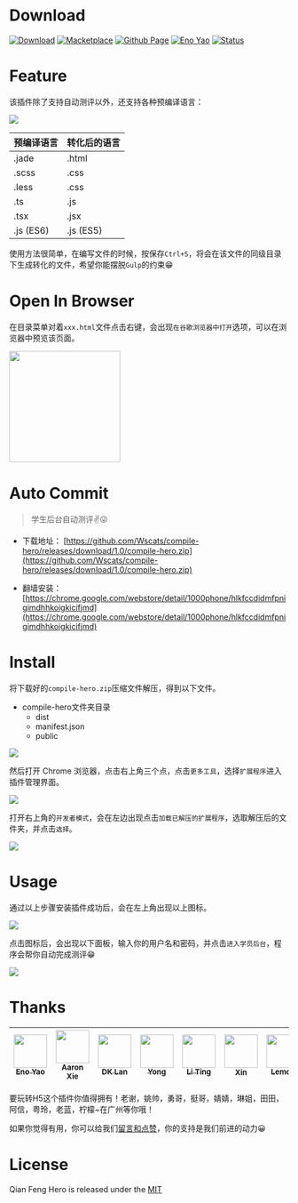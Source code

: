 # Download

<a href="https://marketplace.visualstudio.com/items?itemName=Wscats.eno"><img src="https://img.shields.io/badge/Download-200+-orange" alt="Download" /></a>
<a href="https://marketplace.visualstudio.com/items?itemName=Wscats.eno"><img src="https://img.shields.io/badge/Macketplace-v2.00-brightgreen" alt="Macketplace" /></a>
<a href="https://github.com/Wscats/hi"><img src="https://img.shields.io/badge/Github Page-Wscats-yellow" alt="Github Page" /></a>
<a href="https://github.com/Wscats"><img src="https://img.shields.io/badge/Author-Eno Yao-blueviolet" alt="Eno Yao" /></a>
<a href="https://github.com/Wscats"><img src="https://api.netlify.com/api/v1/badges/b652768b-1673-42cd-98dd-3fd807b2ebca/deploy-status" alt="Status" /></a>

# Feature

该插件除了支持自动测评以外，还支持各种预编译语言：

<img src="https://wscats.github.io/compile-hero/vscode-extension/screenshots/1.gif" />

|预编译语言|转化后的语言|
|-|-|
|.jade|.html|
|.scss|.css|
|.less|.css|
|.ts|.js|
|.tsx|.jsx|
|.js (ES6)|.js (ES5)|

使用方法很简单，在编写文件的时候，按保存`Ctrl+S`，将会在该文件的同级目录下生成转化的文件，希望你能摆脱`Gulp`的约束😁

# Open In Browser

在目录菜单对着`xxx.html`文件点击右键，会出现`在谷歌浏览器中打开`选项，可以在浏览器中预览该页面。

<img width="200" src="https://wscats.github.io/compile-hero/chrome-extension/screenshot/7.jpg" />

# Auto Commit

> 学生后台自动测评✌️😜

- 下载地址： [https://github.com/Wscats/compile-hero/releases/download/1.0/compile-hero.zip](https://github.com/Wscats/compile-hero/releases/download/1.0/compile-hero.zip)

- 翻墙安装： [https://chrome.google.com/webstore/detail/1000phone/hlkfccdidmfpnigimdhhkoigkicifjmd](https://chrome.google.com/webstore/detail/1000phone/hlkfccdidmfpnigimdhhkoigkicifjmd)

# Install

将下载好的`compile-hero.zip`压缩文件解压，得到以下文件。

- compile-hero文件夹目录
    - dist
    - manifest.json
    - public

<img src="https://wscats.github.io/compile-hero/chrome-extension/screenshot/3.png" />

然后打开 Chrome 浏览器，点击右上角三个点，点击`更多工具`，选择`扩展程序`进入插件管理界面。

<img src="https://wscats.github.io/compile-hero/chrome-extension/screenshot/1.png" />

打开右上角的`开发者模式`，会在左边出现点击`加载已解压的扩展程序`，选取解压后的文件夹，并点击`选择`。

<img src="https://wscats.github.io/compile-hero/chrome-extension/screenshot/4.png" />


# Usage

通过以上步骤安装插件成功后，会在左上角出现以上图标。

<img src="https://wscats.github.io/compile-hero/chrome-extension/screenshot/5.png" />

点击图标后，会出现以下面板，输入你的用户名和密码，并点击`进入学员后台`，程序会帮你自动完成测评😁

<img src="https://wscats.github.io/compile-hero/chrome-extension/screenshot/6.png" />

# Thanks

| [<img src="https://avatars1.githubusercontent.com/u/17243165?s=460&v=4" width="60px;"/><br /><sub>Eno Yao</sub>](https://github.com/Wscats)| [<img src="https://avatars2.githubusercontent.com/u/5805270?s=460&v=4" width="60px;"/><br /><sub>Aaron Xie</sub>](https://github.com/aaron-xie)| [<img src="https://avatars3.githubusercontent.com/u/12515367?s=460&v=4" width="60px;"/><br /><sub>DK Lan</sub>](https://github.com/dk-lan)| [<img src="https://avatars1.githubusercontent.com/u/30917929?s=460&v=4" width="60px;"/><br /><sub>Yong</sub>](https://github.com/flowerField)| [<img src="https://avatars3.githubusercontent.com/u/33544236?s=460&v=4" width="60px;"/><br /><sub>Li Ting</sub>](https://github.com/Liting1)| <img src="https://wscats.github.io/omi-snippets/images/xin.jpg" width="60px;"/><br /><sub>Xin</sub>| [<img src="https://wscats.github.io/omi-snippets/images/lemon.jpg" width="60px;"/><br /><sub>Lemon</sub>](https://github.com/lemonyyye)  |  [<img src="https://wscats.github.io/omi-snippets/images/jing.jpg" width="60px;"/><br /><sub>Jing</sub>](https://github.com/vickySC)  |  [<img src="https://wscats.github.io/omi-snippets/images/lin.jpg" width="60px;"/><br /><sub>Lin</sub>](https://github.com/shirley3790)  | [<img src="https://avatars2.githubusercontent.com/u/23230108?s=460&v=4" width="60px;"/><br /><sub>Tian Fly</sub>](https://github.com/tiantengfly)| 
| - | - | - | - | - | - | - | - | - | - |

<!-- - 寂寂空郊暮，非复少年时 -->

要玩转H5这个插件你值得拥有！老谢，姚帅，勇哥，挺哥，婧婧，琳姐，田田，阿信，粤玲，老蓝，柠檬~在广州等你哦！

如果你觉得有用，你可以给我们[留言和点赞](https://marketplace.visualstudio.com/items?itemName=Wscats.qf&ssr=false#review-details)，你的支持是我们前进的动力😀


# License

Qian Feng Hero is released under the [MIT](http://opensource.org/licenses/MIT)
